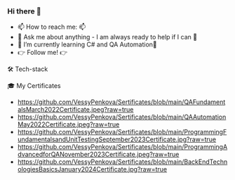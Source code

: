 ### Hi there 👋

- 📫 How to reach me: 📫 
- 💬 Ask me about anything - I am always ready to help if I can 💯
- 🌱  I’m currently learning C# and QA Automation🌱
- 👉 Follow me! 👉

🛠 Tech-stack

🎓 My Certificates

- https://github.com/VessyPenkova/Sertificates/blob/main/QAFundamentalsMarch2022Certificate.jpeg?raw=true
- https://github.com/VessyPenkova/Sertificates/blob/main/QAAutomationMay2022Certificate.jpeg?raw=true
- https://github.com/VessyPenkova/Sertificates/blob/main/ProgrammingFundamentalsandUnitTestingSeptember2023Certificate.jpg?raw=true
- https://github.com/VessyPenkova/Sertificates/blob/main/ProgrammingAdvancedforQANovember2023Certificate.jpeg?raw=true
- https://github.com/VessyPenkova/Sertificates/blob/main/BackEndTechnologiesBasicsJanuary2024Certificate.jpg?raw=true

